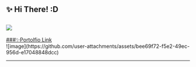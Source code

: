 ✨ Hi There! :D
---
![](https://komarev.com/ghpvc/?username=siobaldev&color=blue)
---
  <div><a href="https://www.linkedin.com/in/minard-siobal-dev/">
    ###✨Portolfio Link
  </a>
</div>
 ![image](https://github.com/user-attachments/assets/bee69f72-f5e2-49ec-956d-e17048848dcc)
 
---

<!---
br0wnrecluse/br0wnrecluse is a ✨ special ✨ repository because its `README.md` (this file) appears on your GitHub profile.
You can click the Preview link to take a look at your changes.
--->
